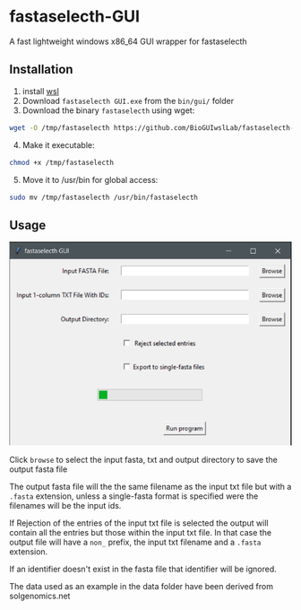 # fastaselecth-GUI

A fast lightweight windows x86_64 GUI wrapper for fastaselecth

## Installation

1. install [wsl](https://github.com/BioGUIwslLab/WSL-Installation)
2. Download `fastaselecth GUI.exe` from the `bin/gui/` folder
3. Download the binary `fastaselecth` using wget:

```bash
wget -O /tmp/fastaselecth https://github.com/BioGUIwslLab/fastaselecth-GUI/raw/refs/heads/main/bin/cmd/fastaselecth
```

4. Make it executable:

```bash
chmod +x /tmp/fastaselecth
```

5. Move it to /usr/bin for global access:

```bash
sudo mv /tmp/fastaselecth /usr/bin/fastaselecth
```
## Usage

![](img/1.png)

Click `browse` to select the input fasta, txt and output directory to save the output fasta file

The output fasta file will the the same filename as the input txt file but with a `.fasta` extension, unless a single-fasta format is specified were the filenames will be the input ids.

If Rejection of the entries of the input txt file is selected the output will contain all the entries but those within the input txt file. In that case the output file will have a `non_` prefix, the input txt filename and a `.fasta` extension.

If an identifier doesn't exist in the fasta file that identifier will be ignored.

The data used as an example in the data folder have been derived from solgenomics.net
